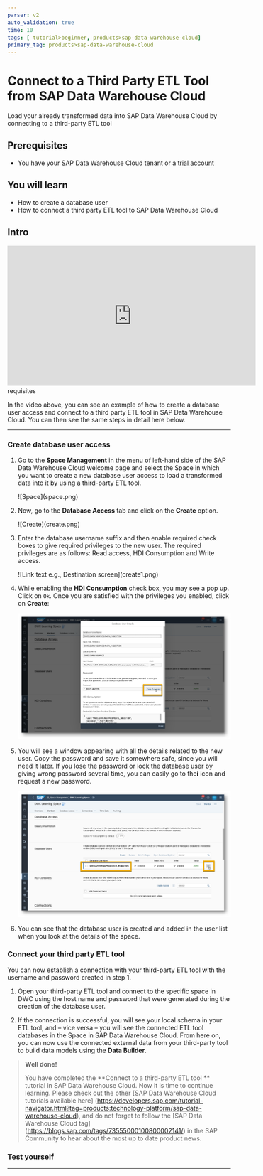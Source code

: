 ```yaml
---
parser: v2
auto_validation: true
time: 10
tags: [ tutorial>beginner, products>sap-data-warehouse-cloud]
primary_tag: products>sap-data-warehouse-cloud
---
```


# Connect to a Third Party ETL Tool from SAP Data Warehouse Cloud
<!-- description --> Load your already transformed data into SAP Data Warehouse Cloud by connecting to a third-party ETL tool

## Prerequisites
- You have your SAP Data Warehouse Cloud tenant or a [trial account](https://www.sap.com/products/data-warehouse-cloud/trial.html)

## You will learn
- How to create a database user
- How to connect a third party ETL tool to SAP Data Warehouse Cloud


## Intro
<iframe width="560" height="315" src="https://www.youtube.com/embed/Y0QBLbngAnc" title="YouTube video player" frameborder="0" allow="accelerometer; autoplay; clipboard-write; encrypted-media; gyroscope; picture-in-picture" allowfullscreen></iframe>requisites

In the video above, you can see an example of how to create a database user access and connect to a third party ETL tool in SAP Data Warehouse Cloud. You can then see the same steps in detail here below.

---

### Create database user access


1.	Go to the **Space Management** in the menu of left-hand side of the SAP Data Warehouse Cloud welcome page and select the Space in which you want to create a new database user access to load a transformed data into it by using a third-party ETL tool.

    <!-- border -->![Space](space.png)

2.	Now, go to the **Database Access** tab and click on the **Create** option.

    <!-- border -->![Create](create.png)

3.	Enter the database username suffix and then enable required check boxes to give required privileges to the new user. The required privileges are as follows: Read access, HDI Consumption and Write access.

    <!-- border -->![Link text e.g., Destination screen](create1.png)

4.	While enabling the **HDI Consumption** check box, you may see a pop up. Click on `Ok`. Once you are satisfied with the privileges you enabled, click on **Create**:

    ![Link text e.g., Destination screen](pass.png)

5.	You will see a window appearing with all the details related to the new user. Copy the password and save it somewhere safe, since you will need it later. If you lose the password or lock the database user by giving wrong password several time, you can easily go to the**i** icon and request a new password.

    ![Link text e.g., Destination screen](i.png)

6.	You can see that the database user is created and added in the user list when you look at the details of the space.



### Connect your third party ETL tool


You can now establish a connection with your third-party ETL tool with the username and password created in step 1.

1.	Open your third-party ETL tool and connect to the specific space in DWC using the host name and password that were generated during the creation of the database user.

2.	If the connection is successful, you will see your local schema in your ETL tool, and – vice versa – you will see the connected ETL tool databases in the Space in SAP Data Warehouse Cloud. From here on, you can now use the connected external data from your third-party tool to build data models using the **Data Builder**.

> **Well done!**
>
> You have completed the **Connect to a third-party ETL tool ** tutorial in SAP Data Warehouse Cloud. Now it is time to continue learning. Please check out the other [SAP Data Warehouse Cloud tutorials available here] (https://developers.sap.com/tutorial-navigator.html?tag=products:technology-platform/sap-data-warehouse-cloud), and do not forget to follow the [SAP Data Warehouse Cloud tag] (https://blogs.sap.com/tags/73555000100800002141/) in the SAP Community to hear about the most up to date product news.




### Test yourself









---

